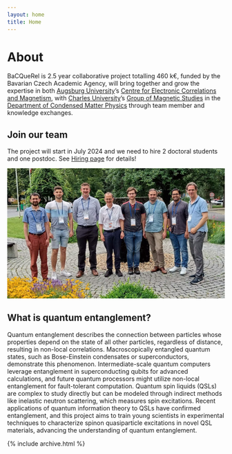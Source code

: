 ```yaml
---
layout: home
title: Home
---
```


# About

BaCQueRel is 2.5 year collaborative project totalling 460 k€, funded by the Bavarian Czech Academic Agency, will bring together and grow the expertise in both [Augsburg University](https://www.uni-augsburg.de/en/)’s [Centre for Electronic Correlations and Magnetism](https://www.uni-augsburg.de/de/fakultaet/mntf/physik/groups/exp6/), with [Charles University](https://www.mff.cuni.cz/)’s [Group of Magnetic Studies](https://kfkl.mff.cuni.cz/en/mag) in the [Department of Condensed Matter Physics](https://kfkl.mff.cuni.cz/en/) through team member and knowledge exchanges.


## Join our team

The project will start in July 2024 and we need to hire 2 doctoral students and one postdoc. See [Hiring page](/hiring) for details!

![The team](/assets/group.jpeg)

## What is quantum entanglement?

Quantum entanglement describes the connection between particles whose properties depend on the state of all other particles, regardless of distance, resulting in non-local correlations. Macroscopically entangled quantum states, such as Bose-Einstein condensates or superconductors, demonstrate this phenomenon. Intermediate-scale quantum computers leverage entanglement in superconducting qubits for advanced calculations, and future quantum processors might utilize non-local entanglement for fault-tolerant computation. Quantum spin liquids (QSLs) are complex to study directly but can be modeled through indirect methods like inelastic neutron scattering, which measures spin excitations. Recent applications of quantum information theory to QSLs have confirmed entanglement, and this project aims to train young scientists in experimental techniques to characterize spinon quasiparticle excitations in novel QSL materials, advancing the understanding of quantum entanglement.


{% include archive.html %}
